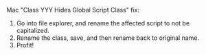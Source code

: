 Mac "Class YYY Hides Global Script Class" fix:

1. Go into file explorer, and rename the affected script to not be capitalized.
2. Rename the class, save, and then rename back to original name. 
3. Profit!
